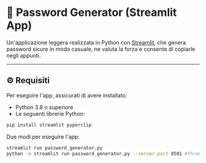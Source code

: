 # 🔐 Password Generator (Streamlit App)

Un'applicazione leggera realizzata in Python con [Streamlit](https://streamlit.io), che genera password sicure in modo casuale, ne valuta la forza e consente di copiarle negli appunti.

---

## ⚙️ Requisiti

Per eseguire l'app, assicurati di avere installato:

- Python 3.8 o superiore
- Le seguenti librerie Python:

```bash
pip install streamlit pyperclip
```

Due modi per eseguire l'app:
```bash
streamlit run password_generator.py
python -m streamlit run password_generator.py --server.port 8501 #through .bat file
```
